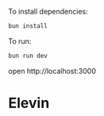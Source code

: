 To install dependencies:
```sh
bun install
```

To run:
```sh
bun run dev
```

open http://localhost:3000


# Elevin
